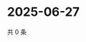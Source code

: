 # 2025-06-27

共 0 条

<!-- BEGIN ZHIHUQUESTIONS -->
<!-- 最后更新时间 Fri Jun 27 2025 08:57:30 GMT+0800 (China Standard Time) -->

<!-- END ZHIHUQUESTIONS -->
